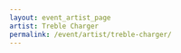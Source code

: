 ```yaml
---
layout: event_artist_page
artist: Treble Charger
permalink: /event/artist/treble-charger/
---
```



